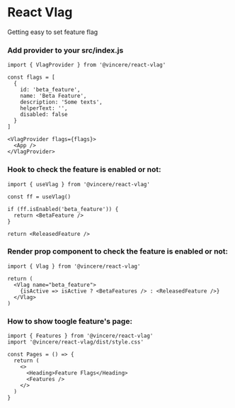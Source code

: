 # React Vlag

Getting easy to set feature flag

### Add provider to your src/index.js

```
import { VlagProvider } from '@vincere/react-vlag'

const flags = [
  {
    id: 'beta_feature',
    name: 'Beta Feature',
    description: 'Some texts',
    helperText: '',
    disabled: false
  }
]

<VlagProvider flags={flags}>
  <App />
</VlagProvider>
```

### Hook to check the feature is enabled or not:

```
import { useVlag } from '@vincere/react-vlag'

const ff = useVlag()

if (ff.isEnabled('beta_feature')) {
  return <BetaFeature />
}

return <ReleasedFeature />
```

### Render prop component to check the feature is enabled or not:

```
import { Vlag } from '@vincere/react-vlag'

return (
  <Vlag name="beta_feature">
    {isActive => isActive ? <BetaFeatures /> : <ReleasedFeature />}
  </Vlag>
)
```

### How to show toogle feature's page:

```
import { Features } from '@vincere/react-vlag'
import '@vincere/react-vlag/dist/style.css'

const Pages = () => {
  return (
    <>
      <Heading>Feature Flags</Heading>
      <Features />
    </>
  )
}
```
